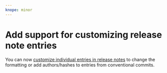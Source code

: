 ```yaml
---
knope: minor
---
```


# Add support for customizing release note entries

You can now [customize individual entries in release notes](https://knope.tech/recipes/customizing-release-notes/#customizing-change-entries) to change the formatting or add authors/hashes to entries from conventional commits.
